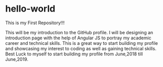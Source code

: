 # hello-world
This is my First Repository!!!

This will be my introduction to the GitHub profile.
I will be designing an introduction page with the help of Angular JS to portray my academic career and technical skills.
This is a great way to start building my profile and showcasing my interest to coding as well as gaining technical skills.
Best Luck to myself to start building my profile from June,2018 till June,2019.
